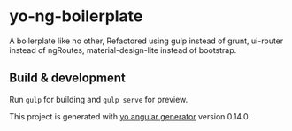 # yo-ng-boilerplate

A boilerplate like no other, Refactored using gulp instead of grunt, ui-router instead of ngRoutes, material-design-lite instead of bootstrap.

## Build & development

Run `gulp` for building and `gulp serve` for preview.

This project is generated with [yo angular generator](https://github.com/yeoman/generator-angular)
version 0.14.0.
